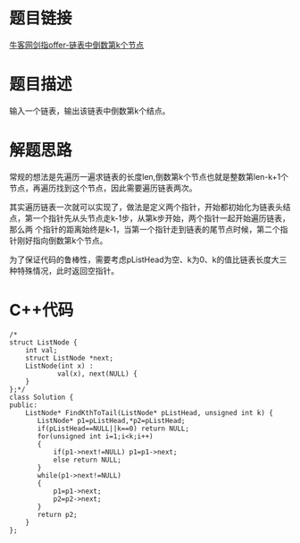 # 题目链接

[牛客网剑指offer-链表中倒数第k个节点](https://www.nowcoder.com/practice/529d3ae5a407492994ad2a246518148a?tpId=13&tqId=11167&tPage=1&rp=1&ru=/ta/coding-interviews&qru=/ta/coding-interviews/question-ranking)

# 题目描述
输入一个链表，输出该链表中倒数第k个结点。
# 解题思路
常规的想法是先遍历一遍求链表的长度len,倒数第k个节点也就是整数第len-k+1个节点，再遍历找到这个节点，因此需要遍历链表两次。

其实遍历链表一次就可以实现了，做法是定义两个指针，开始都初始化为链表头结点，第一个指针先从头节点走k-1步，从第k步开始，两个指针一起开始遍历链表，那么两
个指针的距离始终是k-1，当第一个指针走到链表的尾节点时候，第二个指针刚好指向倒数第k个节点。

为了保证代码的鲁棒性，需要考虑pListHead为空、k为0、k的值比链表长度大三种特殊情况，此时返回空指针。
# C++代码
```
/*
struct ListNode {
	int val;
	struct ListNode *next;
	ListNode(int x) :
			val(x), next(NULL) {
	}
};*/
class Solution {
public:
    ListNode* FindKthToTail(ListNode* pListHead, unsigned int k) {
       ListNode* p1=pListHead,*p2=pListHead;
       if(pListHead==NULL||k==0) return NULL;
       for(unsigned int i=1;i<k;i++)
       {
           if(p1->next!=NULL) p1=p1->next;
           else return NULL;
       }    
       while(p1->next!=NULL)
       {
           p1=p1->next;
           p2=p2->next;
       }
       return p2;
    }
};
```
